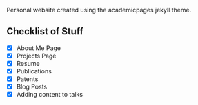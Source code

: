 Personal website created using the academicpages jekyll theme.

## Checklist of Stuff
- [X] About Me Page
- [X] Projects Page
- [X] Resume
- [X] Publications
- [X] Patents
- [X] Blog Posts
- [X] Adding content to talks
